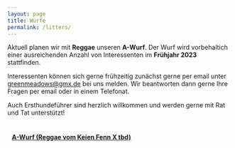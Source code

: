 ```yaml
---
layout: page
title: Würfe
permalink: /litters/
---
```



Aktuell planen wir mit **Reggae** unseren **A-Wurf**. Der Wurf wird vorbehaltich einer ausreichenden Anzahl von Interessenten im **Frühjahr 2023** stattfinden.

Interessenten können sich gerne frühzeitig zunächst gerne per email unter <a href="mailto:greenmeadows@gmx.de">greenmeadows@gmx.de</a> bei uns melden.
Wir beantworten dann gerne Ihre Fragen per email oder in einem Telefonat. 

Auch Ersthundeführer sind herzlich willkommen und werden gerne mit Rat und Tat unterstützt!


<div style="float:left; margin: 10px;">
 <p><strong><a href="a-wurf">A-Wurf (Reggae vom Keien Fenn X tbd)</a></strong></p>
</div>
